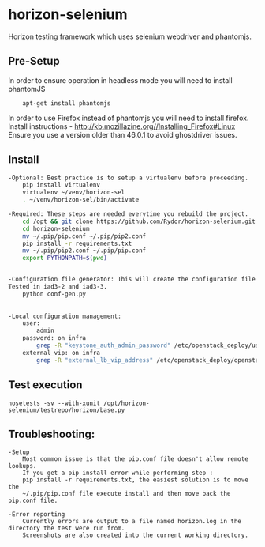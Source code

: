 # horizon-selenium
Horizon testing framework which uses selenium webdriver and phantomjs.


## Pre-Setup
In order to ensure operation in headless mode you will need to install phantomJS
```
    apt-get install phantomjs
```

In order to use Firefox instead of phantomjs you will need to install firefox.
Install instructions - http://kb.mozillazine.org//Installing_Firefox#Linux
Ensure you use a version older than 46.0.1 to avoid ghostdriver issues.

## Install

```bash
-Optional: Best practice is to setup a virtualenv before proceeding.
    pip install virtualenv
    virtualenv ~/venv/horizon-sel
    . ~/venv/horizon-sel/bin/activate

-Required: These steps are needed everytime you rebuild the project.
    cd /opt && git clone https://github.com/Rydor/horizon-selenium.git
    cd horizon-selenium
    mv ~/.pip/pip.conf ~/.pip/pip2.conf
    pip install -r requirements.txt
    mv ~/.pip/pip2.conf ~/.pip/pip.conf
    export PYTHONPATH=$(pwd)


-Configuration file generator: This will create the configuration file.
Tested in iad3-2 and iad3-3.
    python conf-gen.py
    
    
-Local configuration management:
    user:
        admin
    password: on infra
        grep -R "keystone_auth_admin_password" /etc/openstack_deploy/user_osa_secrets.yml
    external_vip: on infra
        grep -R "external_lb_vip_address" /etc/openstack_deploy/openstack_user_config.yml

```

## Test execution

```
nosetests -sv --with-xunit /opt/horizon-selenium/testrepo/horizon/base.py
```


## Troubleshooting:

```
-Setup
    Most common issue is that the pip.conf file doesn't allow remote lookups.
    If you get a pip install error while performing step :
    pip install -r requirements.txt, the easiest solution is to move the
    ~/.pip/pip.conf file execute install and then move back the pip.conf file.
    
-Error reporting
    Currently errors are output to a file named horizon.log in the directory the test were run from.
    Screenshots are also created into the current working directory.
